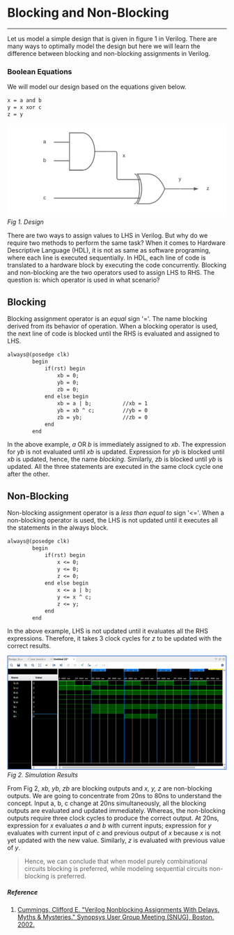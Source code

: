 # Blocking and Non-Blocking

---
Let us model a simple design that is given in figure 1 in Verilog. There are many ways to optimally model the design but here we will learn the difference between blocking and non-blocking assignments in Verilog.

###  Boolean Equations

We will model our design based on the equations given below.

```
x = a and b
y = x xor c
z = y

```

![Circuit](./Circuit.png "Design") *Fig 1. Design*

There are two ways to assign values to LHS in Verilog. But why do we require two methods to perform the same task? When it comes to Hardware Descriptive Language (HDL), it is not as same as software programing, where each line is executed sequentially. In HDL, each line of code is translated to a hardware block by executing the code concurrently. Blocking and non-blocking are the two operators used to assign LHS to RHS. The question is: which operator is used in what scenario?

##  Blocking

Blocking assignment operator is an *equal* sign '='. The name blocking derived from its behavior of operation. When a blocking operator is used, the next line of code is blocked until the RHS is evaluated and assigned to LHS.

```
always@(posedge clk)
        begin
            if(rst) begin
                xb = 0;
                yb = 0;
                zb = 0;
            end else begin           
                xb = a | b;          //xb = 1
                yb = xb ^ c;         //yb = 0
                zb = yb;             //zb = 0
            end
        end
```
In the above example, *a* OR *b* is immediately assigned to *xb*. The expression for *yb* is not evaluated until *xb* is updated. Expression for *yb* is blocked until *xb* is updated, hence,  the name *blocking*. Similarly, *zb* is blocked until *yb* is updated. All the three statements are executed in the same clock cycle one after the other.

##  Non-Blocking

Non-blocking assignment operator is a *less than equal to* sign '<='. When a non-blocking operator is used, the LHS is not updated until it executes all the statements in the always block.

```
always@(posedge clk)
        begin
            if(rst) begin
                x <= 0;
                y <= 0;
                z <= 0;
            end else begin          
                x <= a | b;         
                y <= x ^ c;         
                z <= y;             
            end
        end
```
In the above example, LHS is not updated  until it evaluates all the RHS expressions. Therefore, it takes 3 clock cycles for *z* to be updated with the correct results.

![Simulation](./Simulation.PNG "Simulation Results") *Fig 2. Simulation Results*

From Fig 2,  *xb, yb, zb* are blocking outputs and *x, y, z* are non-blocking outputs. We are going to concentrate from 20ns to 80ns to understand the concept. Input a, b, c change at  20ns simultaneously, all the blocking outputs are evaluated and updated immediately. Whereas, the non-blocking outputs require three clock cycles to produce the correct output. At 20ns,  expression for *x* evaluates *a* and *b* with current inputs; expression for *y* evaluates with current input of *c* and previous output of *x* because *x* is not yet updated with the new value. Similarly, *z* is evaluated with previous value of *y*.

> Hence, we can conclude that when model purely combinational circuits blocking is preferred, while modeling sequential circuits non-blocking is preferred.

##### Reference
1. [Cummings, Clifford E. "Verilog Nonblocking Assignments With Delays, Myths & Mysteries." Synopsys User Group Meeting (SNUG), Boston. 2002.](http://www.sunburst-design.com/papers/CummingsSNUG2002Boston_NBAwithDelays_rev1_3.pdf)
